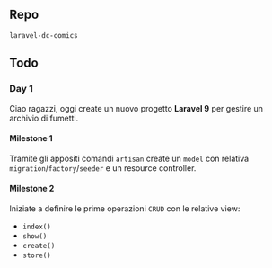 ## Repo
`laravel-dc-comics`

## Todo
### Day 1
Ciao ragazzi,
oggi create un nuovo progetto **Laravel 9** per gestire un archivio di fumetti.

#### Milestone 1
Tramite gli appositi comandi `artisan` create un `model` con relativa `migration`/`factory`/`seeder` e un resource controller.

#### Milestone 2
Iniziate a definire le prime operazioni `CRUD` con le relative view:
- `index()`
- `show()`
- `create()`
- `store()`